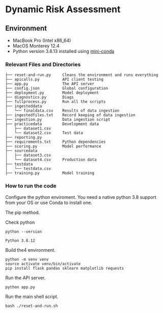 # Dynamic Risk Assessment

## Environment

- MacBook Pro (Intel x86_64)
- MacOS Monterey 12.4
- Python version 3.8.13 installed using [mini-conda](https://github.com/conda-forge/miniforge)

### Relevant Files and Directories

```
├── reset-and-run.py     Cleans the environment and runs everything
├── apicalls.py          API client testing
├── app.py               The API server
├── config.json          Global configuration
├── deployment.py        Model deployment
├── diagnostics.py       Diags
├── fullprocess.py       Run all the scripts
├── ingesteddata
│   └── finaldata.csv    Results of data ingestion
├── ingestedfiles.txt    Record keeping of data ingestion
├── ingestion.py         Data ingestion script
├── practicedata         Development data
│   ├── dataset1.csv
│   └── dataset2.csv     Test data
├── reporting.py
├── requirements.txt     Python dependencies
├── scoring.py           Model performance
├── sourcedata
│   ├── dataset3.csv
│   └── dataset4.csv     Production data
├── testdata
│   └── testdata.csv
├── training.py          Model training
```

### How to run the code


Configure the python enviroment. You need a native python 3.8
support from your OS or use Conda to install one.

The pip method.

Check python
```
python --version
```
```
Python 3.8.12
```

Build the4 environment.
```
python -m venv venv
source activate venv/bin/activate
pip install flask pandas sklearn matplotlib requests
```

Run the API server.
```
python app.py
```

Run the main shell script.
```
bash ./reset-and-run.sh
```
